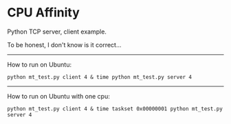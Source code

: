 CPU Affinity
===========

Python TCP server, client example.

To be honest, I don't know is it correct...

----
How to run on Ubuntu:

    python mt_test.py client 4 & time python mt_test.py server 4 

----
How to run on Ubuntu with one cpu:

    python mt_test.py client 4 & time taskset 0x00000001 python mt_test.py server 4
